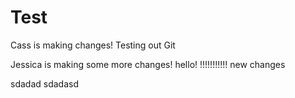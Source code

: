 # Test
Cass is making changes!
Testing out Git

Jessica is making some more changes!  hello!
!!!!!!!!!!!
new changes

sdadad
sdadasd